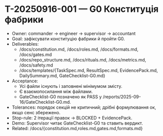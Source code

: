 # T-20250916-001 — G0 Конституція фабрики

- Owner: commander -> engineer -> supervisor -> accountant
- Goal: зафіксувати конституцію фабрики й пройти G0.
- Deliverables:
  - /docs/constitution.md, /docs/roles.md, /docs/formats.md, /docs/gates.md
  - /docs/repo_structure.md, /docs/rituals.md, /docs/metrics.md, /docs/safety.md
  - /docs/templates/{TaskSpec.md, ResultSpec.md, EvidencePack.md, DailySummary.md, GateChecklist-G0.md}
- Acceptance:
  - Усі файли існують і заповнені мінімумом змісту.
  - Є взаємопосилання між файлами.
  - GateChecklist-G0 позначено як PASS у /reports/2025-09-16/GateChecklist-G0.md.
- Tolerances: порядок секцій не критичний; дрібні формулювання ок, якщо сенс збережено.
- Stop-rule: 2 ітерації правок -> BLOCKED + EvidencePack.
- Demo: Supervisor читає GateChecklist-G0 та ставить вердикт.
- Related: /docs/{constitution.md,roles.md,gates.md,formats.md}

